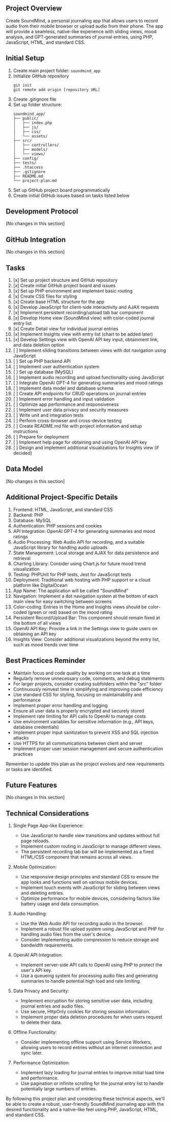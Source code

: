## Project Overview
Create SoundMind, a personal journaling app that allows users to record audio from their mobile browser or upload audio from their phone. The app will provide a seamless, native-like experience with sliding views, mood analysis, and GPT-generated summaries of journal entries, using PHP, JavaScript, HTML, and standard CSS.

## Initial Setup
1. Create main project folder: `soundmind_app`
2. Initialize GitHub repository
   ```
   git init
   git remote add origin [repository URL]
   ```
3. Create .gitignore file
4. Set up folder structure:
   ```
   soundmind_app/
   ├── public/
   │   ├── index.php
   │   ├── js/
   │   ├── css/
   │   └── assets/
   ├── src/
   │   ├── controllers/
   │   ├── models/
   │   └── views/
   ├── config/
   ├── tests/
   ├── .htaccess
   ├── .gitignore
   ├── README.md
   └── project-plan.md
   ```
5. Set up GitHub project board programmatically
6. Create initial GitHub issues based on tasks listed below

## Development Protocol
[No changes in this section]

## GitHub Integration
[No changes in this section]

## Tasks
1. [x] Set up project structure and GitHub repository
2. [x] Create initial GitHub project board and issues
3. [x] Set up PHP environment and implement basic routing
4. [x] Create CSS files for styling
5. [x] Create base HTML structure for the app
6. [x] Develop JavaScript for client-side interactivity and AJAX requests
7. [x] Implement persistent recording/upload tab bar component
8. [x] Develop Home view (SoundMind view) with color-coded journal entry list
9. [x] Create Detail view for individual journal entries
10. [x] Implement Insights view with entry list (chart to be added later)
11. [x] Develop Settings view with OpenAI API key input, obtainment link, and data deletion option
12. [ ] Implement sliding transitions between views with dot navigation using JavaScript
13. [ ] Set up PHP backend API
14. [ ] Implement user authentication system
15. [ ] Set up database (MySQL)
16. [ ] Implement audio recording and upload functionality using JavaScript
17. [ ] Integrate OpenAI GPT-4 for generating summaries and mood ratings
18. [ ] Implement data model and database schema
19. [ ] Create API endpoints for CRUD operations on journal entries
20. [ ] Implement error handling and input validation
21. [ ] Optimize app performance and responsiveness
22. [ ] Implement user data privacy and security measures
23. [ ] Write unit and integration tests
24. [ ] Perform cross-browser and cross-device testing
25. [ ] Create README.md file with project information and setup instructions
26. [ ] Prepare for deployment
27. [ ] Implement help page for obtaining and using OpenAI API key
28. [ ] Design and implement additional visualizations for Insights view (if decided)

## Data Model
[No changes in this section]

## Additional Project-Specific Details
1. Frontend: HTML, JavaScript, and standard CSS
2. Backend: PHP
3. Database: MySQL
4. Authentication: PHP sessions and cookies
5. API Integration: OpenAI GPT-4 for generating summaries and mood ratings
6. Audio Processing: Web Audio API for recording, and a suitable JavaScript library for handling audio uploads
7. State Management: Local storage and AJAX for data persistence and retrieval
8. Charting Library: Consider using Chart.js for future mood trend visualization
9. Testing: PHPUnit for PHP tests, Jest for JavaScript tests
10. Deployment: Traditional web hosting with PHP support or a cloud platform like DigitalOcean
11. App Name: The application will be called "SoundMind"
12. Navigation: Implement a dot navigation system at the bottom of each main view for easy switching between screens
13. Color-coding: Entries in the Home and Insights views should be color-coded (green or red) based on the mood rating
14. Persistent Record/Upload Bar: This component should remain fixed at the bottom of all views
15. OpenAI API Key: Provide a link in the Settings view to guide users on obtaining an API key
16. Insights View: Consider additional visualizations beyond the entry list, such as mood trends over time

## Best Practices Reminder
- Maintain focus and code quality by working on one task at a time
- Regularly remove unnecessary code, comments, and debug statements
- For larger projects, consider creating subfolders within the "src" folder
- Continuously reinvest time in simplifying and improving code efficiency
- Use standard CSS for styling, focusing on maintainability and performance
- Implement proper error handling and logging
- Ensure all user data is properly encrypted and securely stored
- Implement rate limiting for API calls to OpenAI to manage costs
- Use environment variables for sensitive information (e.g., API keys, database credentials)
- Implement proper input sanitization to prevent XSS and SQL injection attacks
- Use HTTPS for all communications between client and server
- Implement proper user session management and secure authentication practices

Remember to update this plan as the project evolves and new requirements or tasks are identified.

## Future Features
[No changes in this section]

## Technical Considerations
1. Single Page App-like Experience:
   - Use JavaScript to handle view transitions and updates without full page reloads.
   - Implement custom routing in JavaScript to manage different views.
   - The persistent recording tab bar will be implemented as a fixed HTML/CSS component that remains across all views.

2. Mobile Optimization:
   - Use responsive design principles and standard CSS to ensure the app looks and functions well on various mobile devices.
   - Implement touch events with JavaScript for sliding between views and deleting entries.
   - Optimize performance for mobile devices, considering factors like battery usage and data consumption.

3. Audio Handling:
   - Use the Web Audio API for recording audio in the browser.
   - Implement a robust file upload system using JavaScript and PHP for handling audio files from the user's device.
   - Consider implementing audio compression to reduce storage and bandwidth requirements.

4. OpenAI API Integration:
   - Implement server-side API calls to OpenAI using PHP to protect the user's API key.
   - Use a queueing system for processing audio files and generating summaries to handle potential high load and rate limiting.

5. Data Privacy and Security:
   - Implement encryption for storing sensitive user data, including journal entries and audio files.
   - Use secure, HttpOnly cookies for storing session information.
   - Implement proper data deletion procedures for when users request to delete their data.

6. Offline Functionality:
   - Consider implementing offline support using Service Workers, allowing users to record entries without an internet connection and sync later.

7. Performance Optimization:
   - Implement lazy loading for journal entries to improve initial load time and performance.
   - Use pagination or infinite scrolling for the journal entry list to handle potentially large numbers of entries.

By following this project plan and considering these technical aspects, we'll be able to create a robust, user-friendly SoundMind journaling app with the desired functionality and a native-like feel using PHP, JavaScript, HTML, and standard CSS.